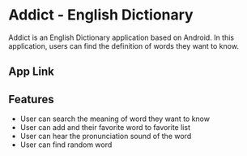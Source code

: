 # Addict - English Dictionary
Addict is an English Dictionary application based on Android. In this application, users can find the definition of words they want to know.

## App Link

## Features
- User can search the meaning of word they want to know
- User can add and their favorite word to favorite list
- User can hear the pronunciation sound of the word
- User can find random word


